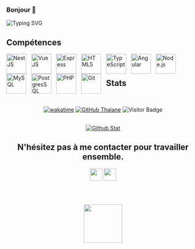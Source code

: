 ### Bonjour 👋

<img src="https://readme-typing-svg.demolab.com?font=Fira+Code&pause=1000&width=435&lines=Full Stack Developpeur Web;Recherche de poste developpeur web" alt="Typing SVG" />

## Compétences

<img align="left" alt="NestJS" title="NestJS" width="52px" src="https://cdn.jsdelivr.net/gh/devicons/devicon/icons/nestjs/nestjs-original.svg" style="padding-right:10px;" />
<img align="left" alt="VueJS" title="VueJS" width="52px" src="https://cdn.jsdelivr.net/gh/devicons/devicon/icons/vuejs/vuejs-original.svg" style="padding-right:10px;" />
<img align="left" alt="Express" title="Express" width="52px" src="https://cdn.jsdelivr.net/gh/devicons/devicon/icons/express/express-original.svg" style="padding-right:10px;" />

<img align="left" alt="HTML5" title="HTML5" width="52px" src="https://cdn.jsdelivr.net/gh/devicons/devicon/icons/html5/html5-original.svg" style="padding-right:10px;" />
<img align="left" alt="TypeScript" title="TypeScript" width="52px" src="https://cdn.jsdelivr.net/gh/devicons/devicon/icons/typescript/typescript-original.svg" style="padding-right:10px;" />
<img align="left" alt="Angular" title="Angular" width="52px" src="https://cdn.jsdelivr.net/gh/devicons/devicon/icons/angularjs/angularjs-original.svg" style="padding-right:10px;" />
<img align="left" alt="Node.js" title="Node.js" width="52px" src="https://cdn.jsdelivr.net/gh/devicons/devicon/icons/nodejs/nodejs-original.svg" style="padding-right:10px;" />
<img align="left" alt="MySQL" title="MySQL" width="52px" src="https://cdn.jsdelivr.net/gh/devicons/devicon/icons/mysql/mysql-original.svg" style="padding-right:10px;" />
<img align="left" alt="PostgresSQL" title="PostgreSQL" width="52px" src="https://cdn.jsdelivr.net/gh/devicons/devicon/icons/postgresql/postgresql-original.svg" style="padding-right:10px;" />


<img align="left" alt="PHP" title="PHP" width="52px" src="https://cdn.jsdelivr.net/gh/devicons/devicon/icons/php/php-original.svg" style="padding-right:10px;" />

<img align="left" alt="Git" title="Git" width="52px" src="https://cdn.jsdelivr.net/gh/devicons/devicon/icons/git/git-original.svg" style="padding-right:10px;" />




<br />
<br />



## Stats

<br/>
<div align="center">

[![wakatime](https://wakatime.com/badge/user/eec38ac8-99d6-4b73-a45a-6d24ff38d82b.svg)](https://wakatime.com/@eec38ac8-99d6-4b73-a45a-6d24ff38d82b) [![GitHub Thaiane](https://img.shields.io/github/followers/thaiane?label=follow&style=social)](https://github.com/FazCodeFR) ![Visitor Badge](https://visitor-badge.laobi.icu/badge?page_id=FazCodeFR.visitor-badge)

<br />



<a target="_blank" href='https://github.com/FazCodeFR/' title="Github Stat"> 
  <img alt="Github Stat" src="https://github-readme-stats.vercel.app/api/?username=FazCodeFR&theme=github_dark&layout=compact&count_private=true" />
</a>

<br />


</div>



<div align="center">
<h2> N'hésitez pas à me contacter pour travailler ensemble. </h2>

<a target="_blank" href='https://fazcode.com' title="My website"> <img width = '32px' align= 'center' src="https://raw.githubusercontent.com/rahulbanerjee26/githubAboutMeGenerator/main/icons/portfolio.png"/></a> 
<a target="_blank" href='https://www.github.com/FazCodeFR' title="Github profil"> <img width = '32px' align= 'center' src="https://raw.githubusercontent.com/rahulbanerjee26/githubAboutMeGenerator/main/icons/github.svg"/></a> 
</div>

<br/><br/>

<div align="center">
<img src='https://raw.githubusercontent.com/ShahriarShafin/ShahriarShafin/main/Assets/handshake.gif' width="100px">
</div>
